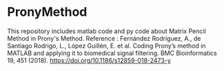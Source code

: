 # PronyMethod
This repository includes matlab code and py code about  Matrix Pencil Method in Prony's Method.
Reference :
Fernández Rodríguez, A., de Santiago Rodrigo, L., López Guillén, E. et al. Coding Prony’s method in MATLAB and applying it to biomedical signal filtering. BMC Bioinformatics 19, 451 (2018). https://doi.org/10.1186/s12859-018-2473-y
